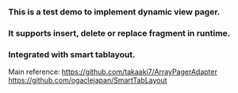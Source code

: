 ### This is a test demo to implement dynamic view pager.
### It supports insert, delete or replace fragment in runtime.
### Integrated with smart tablayout.
Main reference: 
https://github.com/takaaki7/ArrayPagerAdapter
https://github.com/ogaclejapan/SmartTabLayout